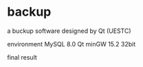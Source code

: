 # backup
a buckup software designed by Qt (UESTC)

environment
MySQL 8.0
Qt minGW 15.2 32bit

final result
